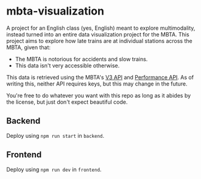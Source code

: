 # mbta-visualization

A project for an English class (yes, English) meant to explore multimodality, instead turned into an
entire data visualization project for the MBTA. This project aims to explore how late trains are at
individual stations across the MBTA, given that:
- The MBTA is notorious for accidents and slow trains.
- This data isn't very accessible otherwise.

This data is retrieved using the MBTA's [V3 API](https://api-v3.mbta.com/) and
[Performance API](https://www.mbta.com/developers/mbta-performance). As of writing this, neither API
requires keys, but this may change in the future.

You're free to do whatever you want with this repo as long as it abides by the license, but just
don't expect beautiful code.

## Backend
Deploy using `npm run start` in `backend`.

## Frontend
Deploy using `npm run dev` in `frontend`.
